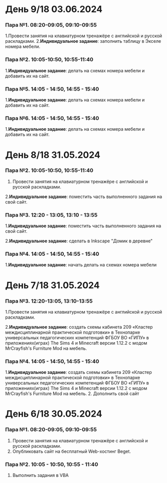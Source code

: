 # День 9/18 03.06.2024
### Пара №1. 08:20-09:05, 09:10-09:55
1.Провести занятия на клавиатурном тренажёре с английской и русской раскладками.
2.**Индивидуальное задание**: заполнить таблицу в Экселе номера мебели.
### Пара №2. 10:05-10:50, 10:55-11:40
1.**Индивидуальное задание**: делать на схемах номера мебели и добавить их на сайт.
### Пара №5. 14:05 - 14:50, 14:55 - 15:40
1.**Индивидуальное задание**: делать на схемах номера мебели и добавить их на сайт.
### Пара №6. 14:05 - 14:50, 14:55 - 15:40
1.**Индивидуальное задание**: делать на схемах номера мебели и добавить их на сайт.
# День 8/18 31.05.2024
### Пара №2. 10:05-10:50, 10:55-11:40
1. Провести занятия на клавиатурном тренажёре с английской и русской раскладками.

2.**Индивидуальное задание**: поместить часть выполненного задания на свой сайт.
### Пара №3. 12:20 - 13:05, 13:10 - 13:55
1.**Индивидуальное задание**: поместить часть выполненного задания на свой сайт.

2.**Индивидуальное задание**: сделать в Inkscape "Домик в деревне"
### Пара №4. 14:05 - 14:50, 14:55 - 15:40
1.**Индивидуальное задание**: начать делать на схемах номера мебели
# День 7/18 31.05.2024
### Пара №3. 12:20-13:05, 13:10-13:55
1.Провести занятия на клавиатурном тренажёре с английской и русской раскладками.

2.**Индивидуальное задание**: создать схемы кабинета 209 «Кластер междисциплинарной практической подготовки» в Технопарке универсальных педагогических компетенций ФГБОУ ВО «ГИПУ» в приложениях(играх) The Sims 4 и Minecraft версии 1.12.2 с модом MrCrayfish's Furniture Mod на мебель.
### Пара №4. 14:05 - 14:50, 14:55 - 15:40
1.**Индивидуальное задание**: создать схемы кабинета 209 «Кластер междисциплинарной практической подготовки» в Технопарке универсальных педагогических компетенций ФГБОУ ВО «ГИПУ» в приложениях(играх) The Sims 4 и Minecraft версии 1.12.2 с модом MrCrayfish's Furniture Mod на мебель.
2. Дополнить свой сайт
# День 6/18 30.05.2024
### Пара №1. 08:20-09:05, 09:10-09:55
1. Провести занятия на клавиатурном тренажёре с английской и русской раскладками.
2. Опубликовать сайт на бесплатный Web-хостинг Beget.
### Пара №2. 10:05 - 10:50, 10:55 - 11:40
1. Выполнить задания в VBA
